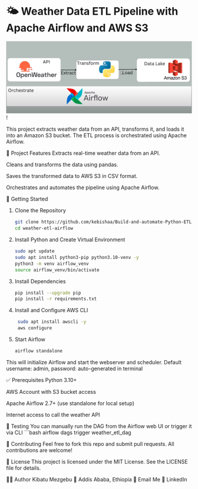# 🌤️ Weather Data ETL Pipeline with Apache Airflow and AWS S3

![ETL-Pipeline](https://github.com/kebishaa/Build-and-automate-Python-ETL-Pipeline/blob/main/screenshot/photo_2025-06-10_13-43-42.jpg?raw=true)!

This project extracts weather data from an API, transforms it, and loads it into an Amazon S3 bucket. The ETL process is orchestrated using Apache Airflow.

🔧 Project Features
Extracts real-time weather data from an API.

Cleans and transforms the data using pandas.

Saves the transformed data to AWS S3 in CSV format.

Orchestrates and automates the pipeline using Apache Airflow.

🚀 Getting Started
1. Clone the Repository
   ```bash
   git clone https://github.com/kebishaa/Build-and-automate-Python-ETL-Pipeline
   cd weather-etl-airflow
2. Install Python and Create Virtual Environment
    ```bash
    sudo apt update
   sudo apt install python3-pip python3.10-venv -y
   python3 -m venv airflow_venv
   source airflow_venv/bin/activate
3. Install Dependencies
    ```bash
    pip install --upgrade pip
    pip install -r requirements.txt
4. Install and Configure AWS CLI
     ```bash
      sudo apt install awscli -y
      aws configure
5. Start Airflow
    ```bash
    airflow standalone
This will initialize Airflow and start the webserver and scheduler.
Default username: admin, password: auto-generated in terminal



✅ Prerequisites
Python 3.10+

AWS Account with S3 bucket access

Apache Airflow 2.7+ (use standalone for local setup)

Internet access to call the weather API

🧪 Testing
   You can manually run the DAG from the Airflow web UI or trigger it via CLI 
      ```bash
      airflow dags trigger weather_etl_dag



🤝 Contributing
Feel free to fork this repo and submit pull requests. All contributions are welcome!

📜 License
This project is licensed under the MIT License. See the LICENSE file for details.

🙋‍♂️ Author
Kibatu Mezgebu
📍 Addis Ababa, Ethiopia
📧 Email Me
🔗 LinkedIn
